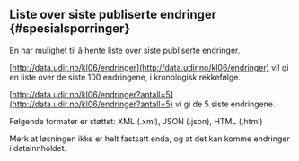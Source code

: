 ## Liste over siste publiserte endringer {#spesialsporringer}

En har mulighet til å hente liste over siste publiserte endringer.

[http://data.udir.no/kl06/endringer](http://data.udir.no/kl06/endringer) vil gi en liste over de siste 100 endringene, i kronologisk rekkefølge.

[http://data.udir.no/kl06/endringer?antall=5](http://data.udir.no/kl06/endringer?antall=5) vi gi de 5 siste endringene.

Følgende formater er støttet: XML \(.xml\), JSON \(.json\), HTML \(.html\)

Merk at løsningen ikke er helt fastsatt enda, og at det kan komme endringer i datainnholdet.

